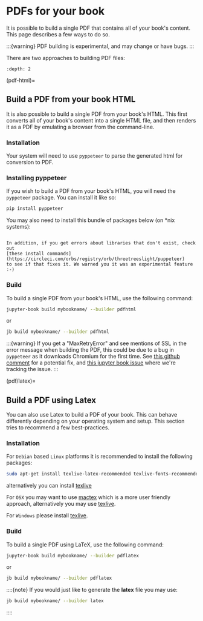 # PDFs for your book

It is possible to build a single PDF that contains all of your book's content. This
page describes a few ways to do so.

:::{warning}
PDF building is experimental, and may change or have bugs.
:::

There are two approaches to building PDF files:

```{contents}
:depth: 2
```

(pdf-html)=
## Build a PDF from your book HTML

It is also possible to build a single PDF from your book's HTML. This first
converts all of your book's content into a single HTML file, and then renders
it as a PDF by emulating a browser from the command-line.

### Installation

Your system will need to use `pyppeteer` to parse the generated html for
conversion to PDF.

### Installing pyppeteer

If you wish to build a PDF from your book's HTML, you will need the `pyppeteer` package.
You can install it like so:

```bash
pip install pyppeteer
```

You may also need to install this bundle of packages below (on *nix systems):

```{literalinclude} ../../.github/workflows/pyppeteer_reqs.txt
```

```{margin}
In addition, if you get errors about libraries that don't exist, check out
[these install commands](https://circleci.com/orbs/registry/orb/threetreeslight/puppeteer)
to see if that fixes it. We warned you it was an experimental feature :-)
```

### Build

To build a single PDF from your book's HTML, use the following command:

```bash
jupyter-book build mybookname/ --builder pdfhtml
```

or

```bash
jb build mybookname/ --builder pdfhtml
```

:::{warning}
If you get a "MaxRetryError" and see mentions of SSL in the error message when building the PDF,
this could be due to a bug in `pyppeteer` as it downloads Chromium for the first time.
See [this github comment](https://github.com/miyakogi/pyppeteer/issues/258#issuecomment-563075764)
for a potential fix, and [this jupyter book issue](https://github.com/executablebooks/jupyter-book/issues/593)
where we're tracking the issue.
:::

(pdf/latex)=
## Build a PDF using Latex

You can also use Latex to build a PDF of your book. This can behave differently depending on your
operating system and setup. This section tries to recommend a few best-practices.

### Installation

For `Debian` based `Linux` platforms it is recommended to install the following packages:

```bash
sudo apt-get install texlive-latex-recommended texlive-fonts-recommended texlive-latex-extra latexmk
```

alternatively you can install [texlive](https://www.tug.org/texlive/quickinstall.html)

For `OSX` you may want to use [mactex](http://www.tug.org/mactex/) which is a more
user friendly approach, alternatively you may use [texlive](https://www.tug.org/texlive/quickinstall.html).

For `Windows` please install [texlive](https://www.tug.org/texlive/windows.html).

### Build

To build a single PDF using LaTeX, use the following command:

```bash
jupyter-book build mybookname/ --builder pdflatex
```

or

```bash
jb build mybookname/ --builder pdflatex
```

::::{note}
If you would just like to generate the **latex** file you may use:

```bash
jb build mybookname/ --builder latex
```

::::
